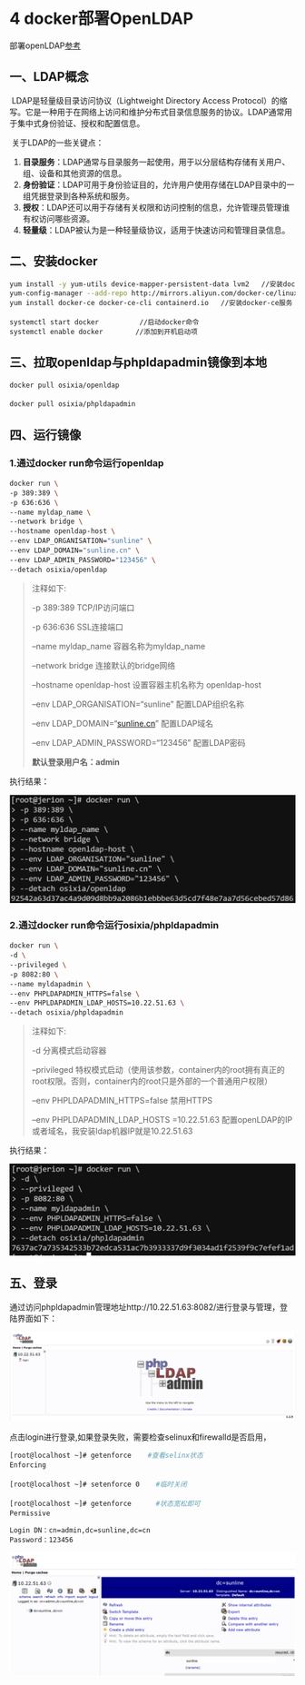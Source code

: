 # 4 docker部署OpenLDAP



部署openLDAP[参考](https://www.liuwg.com/archives/docker-openldap)

## 一、LDAP概念

​		LDAP是轻量级目录访问协议（Lightweight Directory Access Protocol）的缩写。它是一种用于在网络上访问和维护分布式目录信息服务的协议。LDAP通常用于集中式身份验证、授权和配置信息。

​		关于LDAP的一些关键点：

1. **目录服务**：LDAP通常与目录服务一起使用，用于以分层结构存储有关用户、组、设备和其他资源的信息。
2. **身份验证**：LDAP可用于身份验证目的，允许用户使用存储在LDAP目录中的一组凭据登录到各种系统和服务。
3. **授权**：LDAP还可以用于存储有关权限和访问控制的信息，允许管理员管理谁有权访问哪些资源。
4. **轻量级**：LDAP被认为是一种轻量级协议，适用于快速访问和管理目录信息。



## 二、安装docker

```bash
yum install -y yum-utils device-mapper-persistent-data lvm2   //安装docker依赖包
yum-config-manager --add-repo http://mirrors.aliyun.com/docker-ce/linux/centos/docker-ce.repo    //配置国内阿里云镜像仓库，解决镜像下载慢的问题。
yum install docker-ce docker-ce-cli containerd.io   //安装docker-ce服务

systemctl start docker          //启动docker命令
systemctl enable docker        //添加到开机启动项
```



## 三、拉取openldap与phpldapadmin镜像到本地

```bash
docker pull osixia/openldap

docker pull osixia/phpldapadmin
```



## 四、运行镜像

### 1.通过docker run命令运行openldap

```bash
docker run \
-p 389:389 \
-p 636:636 \
--name myldap_name \
--network bridge \
--hostname openldap-host \
--env LDAP_ORGANISATION="sunline" \
--env LDAP_DOMAIN="sunline.cn" \
--env LDAP_ADMIN_PASSWORD="123456" \
--detach osixia/openldap
```

> 注释如下:
>
> -p 389:389    TCP/IP访问端口
>
> -p 636:636    SSL连接端口
>
> –name myldap_name    容器名称为myldap_name
>
> –network bridge    连接默认的bridge网络
>
> –hostname openldap-host    设置容器主机名称为 openldap-host
>
> –env LDAP_ORGANISATION=“sunline”    配置LDAP组织名称
>
> –env LDAP_DOMAIN=“[sunline.cn](http://example.com/)”    配置LDAP域名
>
> –env LDAP_ADMIN_PASSWORD=“123456”    配置LDAP密码
>
> **默认登录用户名：admin**

执行结果：

![image-20240510105128295](https://raw.githubusercontent.com/zyx3721/Picbed/main/blog-images/2024/05/10/cb113c6cfd4e21c4d36da837d56f3fda-image-20240510105128295-ec1b85.png)

### 2.通过docker run命令运行osixia/phpldapadmin

```bash
docker run \
-d \
--privileged \
-p 8082:80 \
--name myldapadmin \
--env PHPLDAPADMIN_HTTPS=false \
--env PHPLDAPADMIN_LDAP_HOSTS=10.22.51.63 \
--detach osixia/phpldapadmin
```

> 注释如下:
>
> -d    分离模式启动容器
>
> –privileged    特权模式启动（使用该参数，container内的root拥有真正的root权限。否则，container内的root只是外部的一个普通用户权限）
>
> –env PHPLDAPADMIN_HTTPS=false    禁用HTTPS
>
> –env PHPLDAPADMIN_LDAP_HOSTS =10.22.51.63    配置openLDAP的IP或者域名，我安装ldap机器IP就是10.22.51.63

执行结果：

![image-20240510105136108](https://raw.githubusercontent.com/zyx3721/Picbed/main/blog-images/2024/05/10/49790a411aadd2bbf3b0917892609db8-image-20240510105136108-d21be9.png)



## 五、登录

通过访问phpldapadmin管理地址http://10.22.51.63:8082/进行登录与管理，登陆界面如下：

![image-20240510105149887](https://raw.githubusercontent.com/zyx3721/Picbed/main/blog-images/2024/05/10/d42c90a5b66ac9b84c22e32e2120cd7a-image-20240510105149887-bb74d7.png)

点击login进行登录,如果登录失败，需要检查selinux和firewalld是否启用，

```bash
[root@localhost ~]# getenforce    #查看selinx状态
Enforcing

[root@localhost ~]# setenforce 0    #临时关闭

[root@localhost ~]# getenforce      #状态宽松即可
Permissive
```

```bash
Login DN：cn=admin,dc=sunline,dc=cn
Password：123456
```

![image-20240510105212864](https://raw.githubusercontent.com/zyx3721/Picbed/main/blog-images/2024/05/10/70844cce6573f19b2e1ccda8e7fa9b0f-image-20240510105212864-89e9a4.png)
